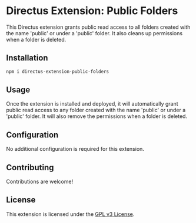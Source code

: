 # Directus Extension: Public Folders

This Directus extension grants public read access to all folders created with the name 'public' or under a 'public' folder. It also cleans up permissions when a folder is deleted.

## Installation

```bash
npm i directus-extension-public-folders
```

## Usage

Once the extension is installed and deployed, it will automatically grant public read access to any folder created with the name 'public' or under a 'public' folder. It will also remove the permissions when a folder is deleted.

## Configuration

No additional configuration is required for this extension.

## Contributing

Contributions are welcome!

## License

This extension is licensed under the [GPL v3 License](LICENSE).
